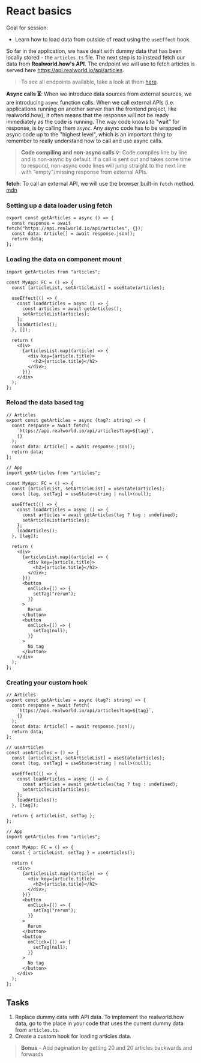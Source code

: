 # React basics

Goal for session:

- Learn how to load data from outside of react using the `useEffect` hook.

So far in the application, we have dealt with dummy data that has been locally stored - the `articles.ts` file. The next step is to instead fetch our data from **Realworld.how's API**. The endpoint we will use to fetch articles is served here https://api.realworld.io/api/articles.

> To see all endpoints available, take a look at them [here](https://www.realworld.how/docs/specs/backend-specs/endpoints).

**Async calls ⏳**: When we introduce data sources from external sources, we are introducing `async` function calls. When we call external APIs (i.e. applications running on another server than the frontend project, like realworld.how), it often means that the response will not be ready immediately as the code is running. The way code knows to "wait" for response, is by calling them `async`. Any async code has to be wrapped in async code up to the "highest level", which is an important thing to remember to really understand how to call and use async calls.

> **Code compiling and non-async calls 💡**: Code compiles line by line and is non-async by default. If a call is sent out and takes some time to respond, non-async code lines will jump straight to the next line with "empty"/missing response from external APIs.

**fetch**: To call an external API, we will use the browser built-in `fetch` method. [mdn](https://developer.mozilla.org/en-US/docs/Web/API/Fetch_API/Using_Fetch)

### Setting up a data loader using fetch

```tsx
export const getArticles = async () => {
  const response = await fetch("https://api.realworld.io/api/articles", {});
  const data: Article[] = await response.json();
  return data;
};
```

### Loading the data on component mount

```tsx
import getArticles from "articles";

const MyApp: FC = () => {
  const [articleList, setArticleList] = useState(articles);

  useEffect(() => {
    const loadArticles = async () => {
      const articles = await getArticles();
      setArticleList(articles);
    };
    loadArticles();
  }, []);

  return (
    <div>
      {articlesList.map((article) => {
        <div key={article.title}>
          <h2>{article.title}</h2>
        </div>;
      })}
    </div>
  );
};
```

### Reload the data based tag

```tsx
// Articles
export const getArticles = async (tag?: string) => {
  const response = await fetch(
    `https://api.realworld.io/api/articles?tag=${tag}`,
    {}
  );
  const data: Article[] = await response.json();
  return data;
};

// App
import getArticles from "articles";

const MyApp: FC = () => {
  const [articleList, setArticleList] = useState(articles);
  const [tag, setTag] = useState<string | null>(null);

  useEffect(() => {
    const loadArticles = async () => {
      const articles = await getArticles(tag ? tag : undefined);
      setArticleList(articles);
    };
    loadArticles();
  }, [tag]);

  return (
    <div>
      {articlesList.map((article) => {
        <div key={article.title}>
          <h2>{article.title}</h2>
        </div>;
      })}
      <button
        onClick={() => {
          setTag("rerum");
        }}
      >
        Rerum
      </button>
      <button
        onClick={() => {
          setTag(null);
        }}
      >
        No tag
      </button>
    </div>
  );
};
```

### Creating your custom hook

```tsx
// Articles
export const getArticles = async (tag?: string) => {
  const response = await fetch(
    `https://api.realworld.io/api/articles?tag=${tag}`,
    {}
  );
  const data: Article[] = await response.json();
  return data;
};

// useArticles
const useArticles = () => {
  const [articleList, setArticleList] = useState(articles);
  const [tag, setTag] = useState<string | null>(null);

  useEffect(() => {
    const loadArticles = async () => {
      const articles = await getArticles(tag ? tag : undefined);
      setArticleList(articles);
    };
    loadArticles();
  }, [tag]);

  return { articleList, setTag };
};

// App
import getArticles from "articles";

const MyApp: FC = () => {
  const { articleList, setTag } = useArticles();

  return (
    <div>
      {articlesList.map((article) => {
        <div key={article.title}>
          <h2>{article.title}</h2>
        </div>;
      })}
      <button
        onClick={() => {
          setTag("rerum");
        }}
      >
        Rerum
      </button>
      <button
        onClick={() => {
          setTag(null);
        }}
      >
        No tag
      </button>
    </div>
  );
};
```

## Tasks

1. Replace dummy data with API data. To implement the realworld.how data, go to the place in your code that uses the current dummy data from `articles.ts`.
2. Create a custom hook for loading articles data.

> **Bonus** - Add pagination by getting 20 and 20 articles backwards and forwards
